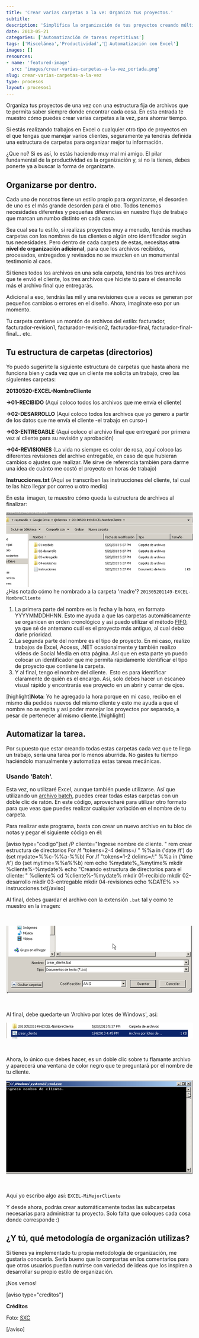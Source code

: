 ```yaml
---
title: 'Crear varias carpetas a la ve: Organiza tus proyectos.'
subtitle: 
description: 'Simplifica la organización de tus proyectos creando múltiples carpetas al mismo tiempo y aumenta tu productividad.'
date: 2013-05-21
categories: ['Automatización de tareas repetitivas']
tags: ['Miscelánea','Productividad','🤖 Automatización con Excel']
images: []
resources: 
- name: 'featured-image'
  src: 'images/crear-varias-carpetas-a-la-vez_portada.png'
slug: crear-varias-carpetas-a-la-vez
type: procesos
layout: procesos1
---
```


Organiza tus proyectos de una vez con una estructura fija de archivos que te permita saber siempre donde encontrar cada cosa. En esta entrada te muestro cómo puedes crear varias carpetas a la vez, para ahorrar tiempo.

Si estás realizando trabajos en Excel o cualquier otro tipo de proyectos en el que tengas que manejar varios clientes, seguramente ya tendrás definida una estructura de carpetas para organizar mejor tu información.

¿Que no? Si es así, lo estás haciendo muy mal mi amigo. El pilar fundamental de la productividad es la organización y, si no la tienes, debes ponerte ya a buscar la forma de organizarte.

## Organizarse por dentro.

Cada uno de nosotros tiene un estilo propio para organizarse, el desorden de uno es el más grande desorden para el otro. Todos tenemos necesidades diferentes y pequeñas diferencias en nuestro flujo de trabajo que marcan un rumbo distinto en cada caso.

Sea cual sea tu estilo, si realizas proyectos muy a menudo, tendrás muchas carpetas con los nombres de tus clientes o algún otro identificador según tus necesidades. Pero dentro de cada carpeta de estas, necesitas **otro nivel de organización adicional**, para que los archivos recibidos, procesados, entregados y revisados no se mezclen en un monumental testimonio al caos.

Si tienes todos los archivos en una sola carpeta, tendrás los tres archivos que te envió el cliente, los tres archivos que hiciste tú para el desarrollo más el archivo final que entregarás.

Adicional a eso, tendrás las mil y una revisiones que a veces se generan por pequeños cambios o errores en el diseño. Ahora, imagínate eso por un momento.

Tu carpeta contiene un montón de archivos del estilo: facturador, facturador-revision1, facturador-revision2, facturador-final, facturador-final-final... etc.

## Tu estructura de carpetas (directorios)

Yo puedo sugerirte la siguiente estructura de carpetas que hasta ahora me funciona bien y cada vez que un cliente me solicita un trabajo, creo las siguientes carpetas:

**20130520-EXCEL-NombreCliente**

**\->01-RECIBIDO** (Aquí coloco todos los archivos que me envía el cliente)

**\->02-DESARROLLO** (Aquí coloco todos los archivos que yo genero a partir de los datos que me envía el cliente -el trabajo en curso-)

**\->03-ENTREGABLE** (Aquí coloco el archivo final que entregaré por primera vez al cliente para su revisión y aprobación)

**\->04-REVISIONES** (La vida no siempre es color de rosa, aquí coloco las diferentes revisiones del archivo entregable, en caso de que hubieran cambios o ajustes que realizar. Me sirve de referencia también para darme una idea de cuánto me costó el proyecto en horas de trabajo)

**Instrucciones.txt** (Aquí se transcriben las instrucciones del cliente, tal cual te las hizo llegar por correo u otro medio)

En esta  imagen, te muestro cómo queda la estructura de archivos al finalizar:

[![Crear varias carpetas a la vez](images/crear-varias-carpetas-a-la-vez-000002.png)](http://raymundoycaza.com/wp-content/uploads/crear-varias-carpetas-a-la-vez-000002.png) ¿Has notado cómo he nombrado a la carpeta 'madre'? `201305201149-EXCEL-NombreCliente`

1. La primera parte del nombre es la fecha y la hora, en formato YYYYMMDDHHNN. Esto me ayuda a que las carpetas automáticamente se organicen en orden cronológico y así puedo utilizar el método [FIFO](http://es.wikipedia.org/wiki/FIFO_y_LIFO_(contabilidad) "FIFO"), ya que sé de antemano cuál es el proyecto más antiguo, al cual debo darle prioridad.
2. La segunda parte del nombre es el tipo de proyecto. En mi caso, realizo trabajos de Excel, Access, .NET ocasionalmente y también realizo vídeos de Social Media en otra página. Así que en esta parte yo puedo colocar un identificador que me permita rápidamente identificar el tipo de proyecto que contiene la carpeta.
3. Y al final, tengo el nombre del cliente.  Esto es para identificar claramente de quién es el encargo. Así, solo debes hacer un escaneo visual rápido y encontrarás ese proyecto en un abrir y cerrar de ojos.

\[highlight\]**Nota**: Yo he agregado la hora porque en mi caso, recibo en el mismo día pedidos nuevos del mismo cliente y esto me ayuda a que el nombre no se repita y así poder manejar los proyectos por separado, a pesar de pertenecer al mismo cliente.\[/highlight\]

## Automatizar la tarea.

Por supuesto que estar creando todas estas carpetas cada vez que te llega un trabajo, sería una tarea por lo menos aburrida. No gastes tu tiempo haciéndolo manualmente y automatiza estas tareas mecánicas.

### Usando 'Batch'.

Esta vez, no utilizaré Excel, aunque también puede utilizarse. Así que utilizando un [archivo batch](http://es.wikipedia.org/wiki/Archivo_batch "Archivo batch"), puedes crear todas estas carpetas con un doble clic de ratón. En este código, aprovecharé para utilizar otro formato para que veas que puedes realizar cualquier variación en el nombre de tu carpeta.

Para realizar este programa, basta con crear un nuevo archivo en tu bloc de notas y pegar el siguiente código en él:

\[aviso type="codigo"\]set /P cliente="Ingrese nombre de cliente. " rem crear estructura de directorios For /f "tokens=2-4 delims=/ " %%a in ('date /t') do (set mydate=%%c-%%a-%%b) For /f "tokens=1-2 delims=/:" %%a in ('time /t') do (set mytime=%%a%%b) rem echo %mydate%\_%mytime% mkdir %cliente%-%mydate% echo "Creando estructura de directorios para el cliente: " %cliente% cd %cliente%-%mydate% mkdir 01-recibido mkdir 02-desarrollo mkdir 03-entregable mkdir 04-revisiones echo %DATE% >> instrucciones.txt\[/aviso\]

Al final, debes guardar el archivo con la extensión `.bat` tal y como te muestro en la imagen:

 

[![Crear varias carpetas a la vez](images/crear-varias-carpetas-a-la-vez-000003.png)](http://raymundoycaza.com/wp-content/uploads/crear-varias-carpetas-a-la-vez-000003.png)

 

Al final, debe quedarte un 'Archivo por lotes de Windows', así:

[![Crear varias carpetas a la vez](images/crear-varias-carpetas-a-la-vez-000004.png)](http://raymundoycaza.com/wp-content/uploads/crear-varias-carpetas-a-la-vez-000004.png)

 

Ahora, lo único que debes hacer, es un doble clic sobre tu flamante archivo y aparecerá una ventana de color negro que te preguntará por el nombre de tu cliente.

[![Crear varias carpetas a la vez](images/crear-varias-carpetas-a-la-vez-000005.png)](http://raymundoycaza.com/wp-content/uploads/crear-varias-carpetas-a-la-vez-000005.png)

 

Aquí yo escribo algo así: `EXCEL-MiMejorCliente`

Y desde ahora, podrás crear automáticamente todas las subcarpetas necesarias para administrar tu proyecto. Solo falta que coloques cada cosa donde corresponde :)

## ¿Y tú, qué metodología de organización utilizas?

Si tienes ya implementado tu propia metodología de organización, me gustaría conocerla. Sería bueno que lo compartas en los comentarios para que otros usuarios puedan nutrirse con variedad de ideas que los inspiren a desarrollar su propio estilo de organización.

¡Nos vemos!

\[aviso type="creditos"\]

**Créditos**

Foto: [SXC](http://www.sxc.hu/photo/492693 "SXC")

\[/aviso\]

